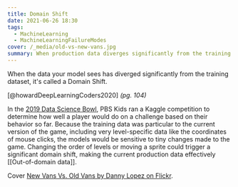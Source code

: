 ```yaml
---
title: Domain Shift
date: 2021-06-26 18:30
tags:
  - MachineLearning
  - MachineLearningFailureModes
cover: /_media/old-vs-new-vans.jpg
summary: When production data diverges significantly from the training dataset
---
```


When the data your model sees has diverged significantly from the training dataset, it's called a Domain Shift.

[@howardDeepLearningCoders2020] *(pg. 104)*
 
In the [2019 Data Science Bowl](https://www.kaggle.com/c/data-science-bowl-2019), PBS Kids ran a Kaggle competition to determine how well a player would do on a challenge based on their behavior so far. Because the training data was particular to the current version of the game, including very level-specific data like the coordinates of mouse clicks, the models would be sensitive to tiny changes made to the game. Changing the order of levels or moving a sprite could trigger a significant domain shift, making the current production data effectively [[Out-of-domain data]].

Cover [New Vans Vs. Old Vans by Danny Lopez on Flickr](https://www.flickr.com/photos/danny24valve/14670135259).